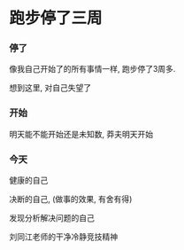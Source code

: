 # 跑步停了三周

### 停了
像我自己开始了的所有事情一样, 跑步停了3周多.

想到这里, 对自己失望了

### 开始
明天能不能开始还是未知数, 莽夫明天开始 

### 今天

健康的自己

决断的自己, (做事的效果, 有舍有得)

发现分析解决问题的自己

刘同江老师的干净冷静竞技精神



